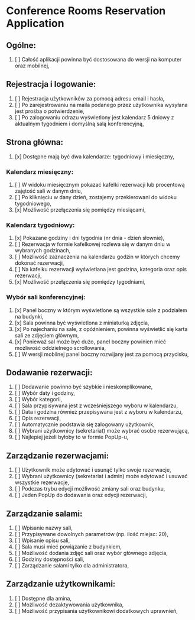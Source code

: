 # Conference Rooms Reservation Application

## Ogólne:
1. [ ] Całość aplikacji powinna być dostosowana do wersji na komputer oraz mobilnej,

## Rejestracja i logowanie:
1. [ ] Rejestracja użytkowników za pomocą adresu email i hasła,
2. [ ] Po zarejestrowaniu na maila podanego przez użytkownika wysyłana jest prośba o potwierdzenie,
3. [ ] Po zalogowaniu odrazu wyświetlony jest kalendarz 5 dniowy z aktualnym tygodniem i domyślną salą konferencyjną,

## Strona główna:
1. [x] Dostępne mają być dwa kalendarze: tygodniowy i miesięczny,
### Kalendarz miesięczny:
1. [ ] W widoku miesięcznym pokazać kafelki rezerwacji lub procentową zajętość sali w danym dniu,
2. [ ] Po kliknięciu w dany dzień, zostajemy przekierowani do widoku tygodniowego,
3. [x] Możliwość przełączenia się pomiędzy miesiącami,
### Kalendarz tygodniowy:
1. [x] Pokazane godziny i dni tygodnia (nr dnia - dzień słownie),
2. [ ] Rezerwacja w formie kafelkowej rozlewa się w danym dniu w wybranych godzinach,
3. [ ] Możliwość zaznaczenia na kalendarzu godzin w których chcemy dokonać rezerwacji,
4. [ ] Na kafelku rezerwacji wyświetlana jest godzina, kategoria oraz opis rezerwacji,
5. [x] Możliwość przełączenia się pomiędzy tygodniami,
### Wybór sali konferencyjnej:
1. [x] Panel boczny w którym wyświetlone są wszystkie sale z podziałem na budynki,
2. [x] Sala powinna być wyświetlona z miniaturką zdjęcia,
3. [x] Po najechaniu na sale, z opóźnieniem, powinna wyświetlić się karta sali ze zdjęciem głównym,
4. [x] Ponieważ sal może być dużo, panel boczny powinien mieć możliwość oddzielnego scrollowania,
5. [ ] W wersji mobilnej panel boczny rozwijany jest za pomocą przycisku,

## Dodawanie rezerwacji:
1. [ ] Dodawanie powinno być szybkie i nieskomplikowane,
2. [ ] Wybór daty i godziny,
3. [ ] Wybór kategorii,
4. [ ] Sala przypisywana jest z wcześniejszego wyboru w kalendarzu,
5. [ ] Data i godzina również przepisywana jest z wyboru w kalendarzu,
6. [ ] Opis rezerwacji,
7. [ ] Automatycznie podstawia się zalogowany użytkownik,
8. [ ] Wybrani użytkownicy (sekretariat) może wybrać osobe rezerwującą,
9. [ ] Najlepiej jeżeli byłoby to w formie PopUp-u,

## Zarządzanie rezerwacjami:
1. [ ] Użytkownik może edytować i usunąć tylko swoje rezerwacje,
2. [ ] Wybrani użytkownicy (sekretariat i admin) może edytować i usuwać wszystkie rezerwacje,
3. [ ] Podczas trybu edycji możliwość zmiany sali oraz budynku,
4. [ ] Jeden PopUp do dodawania oraz edycji rezerwacji,

## Zarządzanie salami:
1. [ ] Wpisanie nazwy sali,
2. [ ] Przypisywane dowolnych parametrów (np. ilość miejsc: 20),
3. [ ] Wpisanie opisu sali,
4. [ ] Sala musi mieć powiązanie z budynkiem,
5. [ ] Możliwość dodania zdjęć sali oraz wybór głównego zdjęcia,
6. [ ] Godziny dostępności sali,
7. [ ] Zarządzanie salami tylko dla administratora,

## Zarządzanie użytkownikami:
1. [ ] Dostępne dla amina,
2. [ ] Możliwość dezaktywowania użytkownika,
3. [ ] Możliwość przypisania użytkownikowi dodatkowych uprawnień,